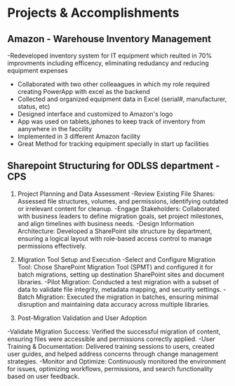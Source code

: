 # Projects & Accomplishments

## Amazon - Warehouse Inventory Management 
-Redeveloped inventory system for IT equipment which reulted in 70% improvments including efficency, eliminating redudancy and reducing equipment expenses
- Collaborated with two other colleaagues in which my role required creating PowerApp with excel as the backend
- Collected and organized equipment data in Excel (serial#, manufacturer, status, etc)
- Designed interface and customized to Amazon's logo
- App was used on tablets,iphones to keep track of inventory from aanywhere in the faccility
- Implemented in 3 different Amazon facility
- Great Method for tracking equipment specially in start up facilities

## Sharepoint Structuring for ODLSS department - CPS

1. Project Planning and Data Assessment
-Review Existing File Shares: Assessed file structures, volumes, and permissions, identifying outdated or irrelevant content for cleanup.
-Engage Stakeholders: Collaborated with business leaders to define migration goals, set project milestones, and align timelines with business needs.
-Design Information Architecture: Developed a SharePoint site structure by department, ensuring a logical layout with role-based access control to manage permissions effectively.

2. Migration Tool Setup and Execution
-Select and Configure Migration Tool: Chose SharePoint Migration Tool (SPMT) and configured it for batch migrations, setting up destination SharePoint sites and document libraries.
-Pilot Migration: Conducted a test migration with a subset of data to validate file integrity, metadata mapping, and security settings.
-Batch Migration: Executed the migration in batches, ensuring minimal disruption and maintaining data accuracy across multiple libraries.

3. Post-Migration Validation and User Adoption
   
-Validate Migration Success: Verified the successful migration of content, ensuring files were accessible and permissions correctly applied.
-User Training & Documentation: Delivered training sessions to users, created user guides, and helped address concerns through change management strategies.
-Monitor and Optimize: Continuously monitored the environment for issues, optimizing workflows, permissions, and search functionality based on user feedback.


